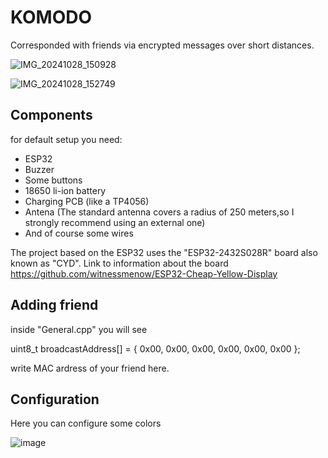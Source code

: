 # KOMODO
Corresponded with friends via encrypted messages over short distances.

![IMG_20241028_150928](https://github.com/user-attachments/assets/91028187-f26e-48a4-a6a8-bbc3fd184f5a)

![IMG_20241028_152749](https://github.com/user-attachments/assets/1350f934-eb75-42d3-bbe7-894ad49ee3bf)

## Components 
for default setup you need:

- ESP32
- Buzzer
- Some buttons
- 18650 li-ion battery
- Charging PCB (like a TP4056)
- Antena
(The standard antenna covers a radius of 250 meters,so I strongly recommend using an external one)
- And of course some wires

The project based on the ESP32 uses the "ESP32-2432S028R" board also known as "CYD".
Link to information about the board 
https://github.com/witnessmenow/ESP32-Cheap-Yellow-Display

## Adding friend

inside "General.cpp" you will see

uint8_t broadcastAddress[] = { 0x00, 0x00, 0x00, 0x00, 0x00, 0x00 };

write MAC ardress of your friend here.

## Configuration

Here you can configure some colors

![image](https://github.com/user-attachments/assets/245bae60-2f44-4f5e-b7c0-9d4de7308b5c)


